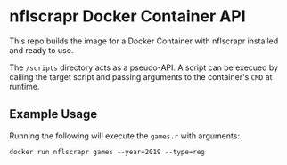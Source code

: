 # nflscrapr Docker Container API

This repo builds the image for a Docker Container with nflscrapr installed and ready to use.

The `/scripts` directory acts as a pseudo-API. A script can be execued by calling the target script and passing arguments to the container's `CMD` at runtime.

## Example Usage

Running the following will execute the `games.r` with arguments:

`docker run nflscrapr games --year=2019 --type=reg`



